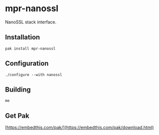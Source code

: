 mpr-nanossl
===

NanoSSL stack interface. 

## Installation

    pak install mpr-nanossl


## Configuration

    ./configure --with nanossl


## Building

    me

## Get Pak

[https://embedthis.com/pak/](https://embedthis.com/pak/download.html)
